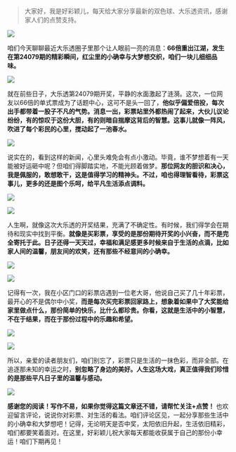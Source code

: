 > 大家好，我是好彩颖儿，每天给大家分享最新的双色球、大乐透资讯，感谢家人们的点赞支持。

![](https://cdn.jsdelivr.net/gh/wangwenjie1314/PicCDN/2024-6-21/1718957520611-image.png)


咱们今天聊聊最近大乐透圈子里那个让人眼前一亮的消息：**66倍重出江湖，发生在第24079期的精彩瞬间，红尘里的小确幸与大梦想交织，咱们一块儿细细品味。**


![](https://cdn.jsdelivr.net/gh/wangwenjie1314/PicCDN/2024-7-10/1720577899275-image.png)

就在前些日子，大乐透第24079期开奖，平静的水面激起了涟漪。这次，一位网友以66倍的单式票成为了话题中心，这可不是头一回了，**他似乎偏爱倍投，每次出手都带着一股子不凡的气势。消息一出，彩票站里外都热闹了起来，大伙儿议论纷纷，有的惊叹于这份大胆，有的则暗自揣摩这背后的智慧。这事儿就像一阵风，吹进了每个彩民的心里，搅动起了一池春水。**

![](https://cdn.jsdelivr.net/gh/wangwenjie1314/PicCDN/2024-7-10/1720577906085-image.png)


说实在的，看到这样的新闻，心里头难免会有点小激动。毕竟，谁不梦想着有一天能被好运砸中呢？但咱们得脚踏实地，不能光顾着做梦。**那位网友的胆识和决心，我是佩服的，敢想敢干，这是值得学习的精神头。不过，咱也得理智看待，彩票这事儿，更多的还是图个乐呵，给平凡生活添点调料。**


![](https://cdn.jsdelivr.net/gh/wangwenjie1314/PicCDN/2024-7-10/1720577911155-image.png)


![](https://cdn.jsdelivr.net/gh/wangwenjie1314/PicCDN/2024-7-10/1720577936625-image.png)


人生啊，就像这次大乐透的开奖结果，充满了不确定性。有时候，我们得学会在期待和现实中找到平衡。**就像是买彩票，享受的是那份期待开奖的小兴奋，而不是完全寄托于此。日子还得一天天过，幸福和满足感更多时候来自于生活的点滴，比如家人间的温馨，朋友间的欢笑，还有那些不经意间的小确幸。**


![](https://cdn.jsdelivr.net/gh/wangwenjie1314/PicCDN/2024-7-10/1720577916184-image.png)

![](https://cdn.jsdelivr.net/gh/wangwenjie1314/PicCDN/2024-7-10/1720577931040-image.png)


记得有一次，我在小区门口的彩票店遇到一位老大哥，他说自己买了几十年彩票，最开心的不是偶尔中小奖，**而是每次买完彩票回家路上，想象着如果中了大奖能给家里做点什么，那份简单的快乐，比什么都珍贵。你看，这就是生活中的小智慧，不在于结果，而在于那份过程中的乐趣和希望。**


![](https://cdn.jsdelivr.net/gh/wangwenjie1314/PicCDN/2024-7-10/1720577925882-image.png)

![](https://cdn.jsdelivr.net/gh/wangwenjie1314/PicCDN/2024-7-10/1720577921603-image.png)


所以，亲爱的读者朋友们，咱们别忘了，彩票只是生活的一抹色彩，而非全部。在追逐那未知的幸运之时，**别忽略了身边的美好。人生这场大戏，真正值得我们珍惜的是那些平凡日子里的温馨与感动。**


![](https://cdn.jsdelivr.net/gh/wangwenjie1314/PicCDN/2024-7-10/1720577974580-image.png)


**感谢您的阅读！写作不易，如果你觉得这篇文章还不错，请帮忙关注+点赞！** 也欢迎留言评论，说说你对彩票、对生活的看法。咱们评论区见，一起分享那些生活中的小确幸和大梦想吧！记得，无论明天是否中奖，太阳依旧升起，生活依旧精彩，咱们都要笑着面对。在这里，好彩颖儿祝大家每天都能收获属于自己的那份小幸运！咱们下期再见！
